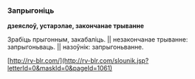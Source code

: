 ### Запрыгоніць
**дзеяслоў, устарэлае, закончанае трыванне**

Зрабіць прыгонным, закабаліць. || незакончанае трыванне: запрыгоньваць. || назоўнік: запрыгоньванне.

<a rel="author">[http://rv-blr.com/](http://rv-blr.com/slounik.jsp?letterId=0&maskId=0&pageId=1061)</a>
